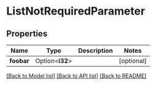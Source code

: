 # ListNotRequiredParameter

## Properties

Name | Type | Description | Notes
------------ | ------------- | ------------- | -------------
**foobar** | Option<**i32**> |  | [optional]

[[Back to Model list]](../README.md#documentation-for-models) [[Back to API list]](../README.md#documentation-for-api-endpoints) [[Back to README]](../README.md)


